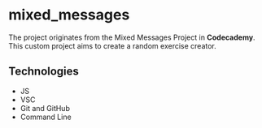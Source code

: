 # mixed_messages

The project originates from the Mixed Messages Project in **Codecademy**.
This custom project aims to create a random exercise creator.

## Technologies

- JS
- VSC
- Git and GitHub
- Command Line